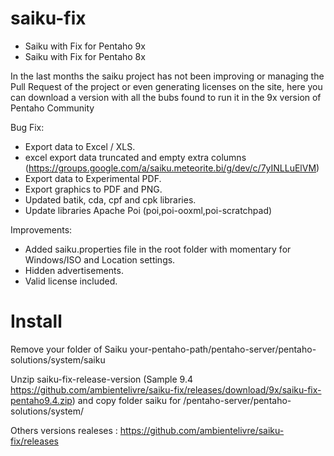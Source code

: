 # saiku-fix
 - Saiku with Fix for Pentaho 9x
 - Saiku with Fix for Pentaho 8x

In the last months the saiku project has not been improving or managing the Pull Request of the project or even generating licenses on the site, here you can download a version with all the bubs found to run it in the 9x version of Pentaho Community

Bug Fix:
- Export data to Excel / XLS.
- excel export data truncated and empty extra columns (https://groups.google.com/a/saiku.meteorite.bi/g/dev/c/7yINLLuElVM)
- Export data to Experimental PDF.
- Export graphics to PDF and PNG.
- Updated batik, cda, cpf and cpk libraries.
- Update libraries Apache Poi (poi,poi-ooxml,poi-scratchpad)    

Improvements:
- Added saiku.properties file in the root folder with momentary for Windows/ISO and Location settings.
- Hidden advertisements.
- Valid license included. 

# Install

Remove your folder of Saiku  your-pentaho-path/pentaho-server/pentaho-solutions/system/saiku
  
Unzip saiku-fix-release-version (Sample 9.4 https://github.com/ambientelivre/saiku-fix/releases/download/9x/saiku-fix-pentaho9.4.zip) and copy folder saiku for <yourpehtahopath>/pentaho-server/pentaho-solutions/system/

Others versions realeses : https://github.com/ambientelivre/saiku-fix/releases
